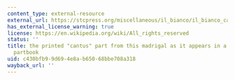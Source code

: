 ```yaml
---
content_type: external-resource
external_url: https://stcpress.org/miscellaneous/il_bianco/il_bianco_cantus.jpg
has_external_license_warning: true
license: https://en.wikipedia.org/wiki/All_rights_reserved
status: ''
title: the printed "cantus" part from this madrigal as it appears in a 16th-century
  partbook
uid: c430bfb9-9d69-4e8a-b650-68bbe708a318
wayback_url: ''
---
```

